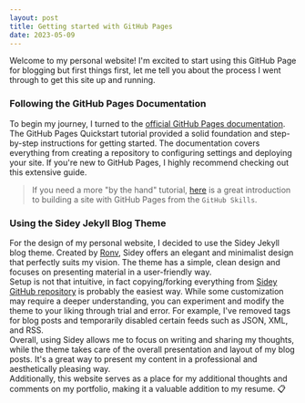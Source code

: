 ```yaml
---
layout: post
title: Getting started with GitHub Pages
date: 2023-05-09
---
```


Welcome to my personal website! I'm excited to start using this GitHub Page for blogging but first things first, 
let me tell you about the process I went through to get this site up and running.  

### Following the GitHub Pages Documentation

To begin my journey, I turned to the [official GitHub Pages documentation](https://docs.github.com/en/pages/quickstart). 
The GitHub Pages Quickstart tutorial provided a solid foundation and step-by-step instructions for getting started. 
The documentation covers everything from creating a repository to configuring settings and deploying your site. 
If you're new to GitHub Pages, I highly recommend checking out this extensive guide.  

> If you need a more "by the hand" tutorial, [here](https://github.com/skills/github-pages) 
> is a great introduction to building a site with GitHub Pages from the `GitHub Skills`.

### Using the Sidey Jekyll Blog Theme

For the design of my personal website, I decided to use the Sidey Jekyll blog theme. 
Created by [Ronv](https://github.com/ronv), Sidey offers an elegant and minimalist design that perfectly suits my vision. 
The theme has a simple, clean design and focuses on presenting material in a user-friendly way.  
Setup is not that intuitive, in fact copying/forking everything from [Sidey GitHub repository](https://github.com/ronv/sidey/tree/master) is probably the easiest way. 
While some customization may require a deeper understanding, you can experiment and modify the theme to your liking through trial and error. For example, I've removed tags for blog posts and temporarily disabled certain feeds such as JSON, XML, and RSS.  
Overall, using Sidey allows me to focus on writing and sharing my thoughts, while the theme takes care of the overall presentation and layout of my blog posts. It's a great way to present my content in a professional and aesthetically pleasing way.  
Additionally, this website serves as a place for my additional thoughts and comments on my portfolio, making it a valuable addition to my resume. 📋  
